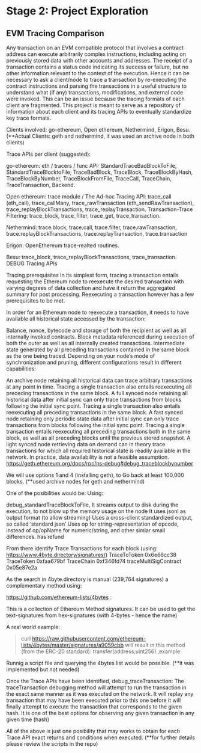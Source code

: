 # Stage 2: Project Exploration

## EVM Tracing Comparison

Any transaction on an EVM compatible protocol that involves a contract address can execute arbitrarily complex instructions, including acting on previously stored data with other accounts and addresses. The receipt of a transaction contains a status code indicating its success or failure, but no other information relevant to the context of the execution. Hence it can be necessary to ask a client/node to trace a transaction by re-executing the contract instructions and parsing the transactions in a useful structure to understand what (if any) transactions, modifications, and external code were invoked. This can be an issue because the tracing formats of each client are fragmented. This project is meant to serve as a repository of information about each client and its tracing APIs to eventually standardize key trace formats.

Clients involved: go-ethereum, Open ethereum, Nethermind, Erigon, Besu. (**Actual Clients: geth and nethermind, it was used an archive node in both clients)

Trace APIs per client (suggested):

go-ethereum: eth / tracers / func API: StandardTraceBadBlockToFile, StandardTraceBlocktoFile, TraceBadBlock, TraceBlock, TraceBlockByHash, TraceBlockByNumber, TraceBlockFromFile, TraceCall, TraceChain, TraceTransaction, Backend.

Open ethereum: trace module / The Ad-hoc Tracing API: trace_call (eth_call), trace_callMany, trace_rawTransaction (eth_sendRawTransaction), trace_replayBlockTransactions, trace_replayTransaction. 
Transaction-Trace Filtering: trace_block, trace_filter, trace_get, trace_transaction.

Nethermind: trace.block, trace.call, trace.filter, trace.rawTransaction, trace.replayBlockTransactions, trace.replayTransaction, trace.transaction

Erigon: OpenEthereum trace-realted routines. 

Besu: trace_block, trace_replayBlockTransactions, trace_transaction. DEBUG Tracing APIs


Tracing prerequisites
In its simplest form, tracing a transaction entails requesting the Ethereum node to reexecute the desired transaction with varying degrees of data collection and have it return the aggregated summary for post processing. Reexecuting a transaction however has a few prerequisites to be met.

In order for an Ethereum node to reexecute a transaction, it needs to have available all historical state accessed by the transaction:

Balance, nonce, bytecode and storage of both the recipient as well as all internally invoked contracts.
Block metadata referenced during execution of both the outer as well as all internally created transactions.
Intermediate state generated by all preceding transactions contained in the same block as the one being traced.
Depending on your node’s mode of synchronization and pruning, different configurations result in different capabilities:

An archive node retaining all historical data can trace arbitrary transactions at any point in time. Tracing a single transaction also entails reexecuting all preceding transactions in the same block.
A full synced node retaining all historical data after initial sync can only trace transactions from blocks following the initial sync point. Tracing a single transaction also entails reexecuting all preceding transactions in the same block.
A fast synced node retaining only periodic state data after initial sync can only trace transactions from blocks following the initial sync point. Tracing a single transaction entails reexecuting all preceding transactions both in the same block, as well as all preceding blocks until the previous stored snapshot.
A light synced node retrieving data on demand can in theory trace transactions for which all required historical state is readily available in the network. In practice, data availability is not a feasible assumption.   https://geth.ethereum.org/docs/rpc/ns-debug#debug_traceblockbynumber

We will use options 1 and 4 (installing geth), to Go back at least 100,000 blocks. (**used archive nodes for geth and nethermind)

One of the posibilities would be:
Using: 

debug_standardTraceBlockToFile,
It streams output to disk during the execution, to not blow up the memory usage on the node
It uses jsonl as output format (to allow streaming)
Uses a cross-client standardized output, so called ‘standard json’
Uses op for string-representation of opcode, instead of op/opName for numeric/string, and other simlar small differences.
has refund

From there identify Trace Transactions for each block (using: https://www.4byte.directory/signatures/)
TraceToToken 0x6e66cc38
TraceToken 0xfaa679bf
TraceChain 0xf346fd74
traceMultiSigContract 0x05e87e2a

As the search in 4byte.directory is manual (239,764 signatures) a complementary method using:

https://github.com/ethereum-lists/4bytes :

This is a collection of Ethereum Method signatures. It can be used to get the text-signatures from hex-signatures (with 4-bytes - hence the name)

A real world example:

> curl https://raw.githubusercontent.com/ethereum-lists/4bytes/master/signatures/a9059cbb
will result in this method (from the ERC-20 standard):
transfer(address,uint256)    ,example

Runnig a script file and querying the 4bytes list would be possible. (**it was implemented but not needed)

Once the Trace APIs have been identified, 
debug_traceTransaction: The traceTransaction debugging method will attempt to run the transaction in the exact same manner as it was executed on the network. It will replay any transaction that may have been executed prior to this one before it will finally attempt to execute the transaction that corresponds to the given hash.
It is one of the best options for observing any given transaction in any given time (hash)

All of the above is just one posibility that may works to obtain for each Trace API exact returns and conditions when executed. 
(**for further details please review the scripts in the repo) 



